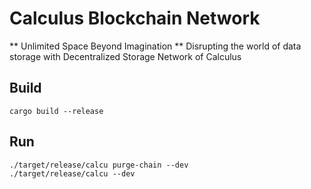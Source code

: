 # Calculus Blockchain Network

** Unlimited Space Beyond Imagination **
Disrupting the world of data storage with Decentralized Storage Network of Calculus

## Build
```shell
cargo build --release
```

## Run
```shell
./target/release/calcu purge-chain --dev
./target/release/calcu --dev
```

